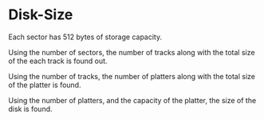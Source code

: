 # Disk-Size

Each sector has 512 bytes of storage capacity.

Using the number of sectors, the number of tracks along with the total size of the each track is found out.

Using the number of tracks, the number of platters along with the total size of the platter is found.

Using the number of platters, and the capacity of the platter, the size of the disk is found.
